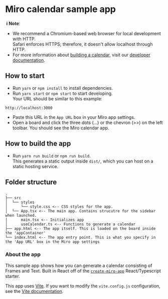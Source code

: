 # Miro calendar sample app

**&nbsp;ℹ&nbsp;Note**:

- We recommend a Chromium-based web browser for local development with HTTP. \
  Safari enforces HTTPS; therefore, it doesn't allow localhost through HTTP.
- For more information about [building a calendar](https://beta.developers.miro.com/docs/building-a-calendar-app-in-miro), visit our [developer documentation](https://beta.developers.miro.com).

## How to start

- Run `yarn` or `npm install` to install dependencies.
- Run `yarn start` or `npm start` to start developing. \
  Your URL should be similar to this example:

```
http://localhost:3000
```

- Paste this URL in the `App URL` box in your Miro app settings.
- Open a board and click the three dots (...) or the chevron (>>) on the left
  toolbar. You should see the Miro calendar app.

## How to build the app

- Run `yarn run build` or `npm run build`. \
  This generates a static output inside `dist/`, which you can host on a static hosting service.

## Folder structure

```
.
├── src
│  └── styles
│      └── style.css <-- CSS styles for the app.
│  └── App.tsx <-- The main app. Contains strucutre for the sidebar when launched.
│      main.tsx <-- Initializes app
│      useCalendar.ts <-- Functions to generate a calendar
├── app.html <-- The app itself. This is loaded on the board inside the 'appContainer'
└── index.html <-- The app entry point. This is what you specify in the 'App URL' box in the Miro app settings
```

### About the app

This sample app shows how you can generate a calendar consisting of Frames and Text. Built in React off of the [`create-miro-app`](https://www.npmjs.com/package/create-miro-app) React/Typescript starter.

This app uses [Vite](https://vitejs.dev/).
If you want to modify the `vite.config.js` configuration, see the [Vite documentation](https://vitejs.dev/guide/).
